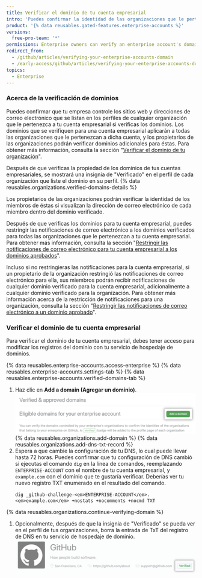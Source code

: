 ```yaml
---
title: Verificar el dominio de tu cuenta empresarial
intro: 'Puedes confirmar la identidad de las organizaciones que le pertenecen a tu cuenta empresarial si verificas la propiedad de tus nombres de dominio con {% data variables.product.company_short %}.'
product: '{% data reusables.gated-features.enterprise-accounts %}'
versions:
  free-pro-team: '*'
permissions: Enterprise owners can verify an enterprise account's domain.
redirect_from:
  - /github/articles/verifying-your-enterprise-accounts-domain
  - /early-access/github/articles/verifying-your-enterprise-accounts-domain
topics:
  - Enterprise
---
```


### Acerca de la verificación de dominios

Puedes confirmar que tu empresa controle los sitios web y direcciones de correo electrónico que se listan en los perfiles de cualquier organización que le pertenezca a tu cuenta empresarial si verificas los dominios. Los dominios que se verifiquen para una cuenta empresarial aplicarán a todas las organizaciones que le pertenezcan a dicha cuenta, y los propietarios de las organizaciones podrán verificar dominios adicionales para éstas. Para obtener más información, consulta la sección "[Verificar el dominio de tu organización](/organizations/managing-organization-settings/verifying-your-organizations-domain)".

Después de que verificas la propiedad de los dominios de tus cuentas empresariales, se mostrará una insignia de "Verificado" en el perfil de cada organización que liste el dominio en su perfil. {% data reusables.organizations.verified-domains-details %}

Los propietarios de las organizaciones podrán verificar la identidad de los miembros de éstas si visualizan la dirección de correo electrónico de cada miembro dentro del dominio verificado.

Después de que verificas los dominios para tu cuenta empresarial, puedes restringir las notificaciones de correo electrónico a los dominios verificados para todas las organizaciones que le pertenezcan a tu cuenta empresarial. Para obtener más información, consulta la sección "[Restringir las notificaciones de correo electrónico para tu cuenta empresarial a los dominios aprobados](/github/setting-up-and-managing-your-enterprise/restricting-email-notifications-for-your-enterprise-account-to-approved-domains)".

Incluso si no restringieras las notificaciones para la cuenta empresarial, si un propietario de la organización restringió las notificaciones de correo electrónico para ella, sus miembros podrán recibir notificaciones de cualquier dominio verificado para la cuenta empresarial, adicionalmente a cualquier dominio verificado para la organización. Para obtener más información acerca de la restricción de notificaciones para una organización, consulta la sección "[Restringir las notificaciones de correo electrónico a un dominio aprobado](/organizations/keeping-your-organization-secure/restricting-email-notifications-to-an-approved-domain)".

### Verificar el dominio de tu cuenta empresarial

Para verificar el dominio de tu cuenta empresarial, debes tener acceso para modificar los registros del dominio con tu servicio de hospedaje de dominios.

{% data reusables.enterprise-accounts.access-enterprise %}
{% data reusables.enterprise-accounts.settings-tab %}
{% data reusables.enterprise-accounts.verified-domains-tab %}
1. Haz clic en **Add a domain (Agregar un dominio)**. ![Botón para agregar un dominio](/assets/images/help/enterprises/add-a-domain-button.png)
{% data reusables.organizations.add-domain %}
{% data reusables.organizations.add-dns-txt-record %}
1. Espera a que cambie la configuración de tu DNS, lo cual puede llevar hasta 72 horas. Puedes confirmar que tu configuración de DNS cambió si ejecutas el comando `dig` en la línea de comandos, reemplazando `ENTERPRISE-ACCOUNT` con el nombre de tu cuenta empresarial, y `example.com` con el dominio que te gustaría verificar. Deberías ver tu nuevo registro TXT enumerado en el resultado del comando.
   ```shell
   dig _github-challenge-<em>ENTERPRISE-ACCOUNT</em>.<em>example.com</em> +nostats +nocomments +nocmd TXT
   ```
{% data reusables.organizations.continue-verifying-domain %}
1. Opcionalmente, después de que la insignia de "Verificado" se pueda ver en el perfil de tus organizaciones, borra la entrada de TxT del registro de DNS en tu servicio de hospedaje de dominio. ![Insignia Verificado](/assets/images/help/organizations/verified-badge.png)
